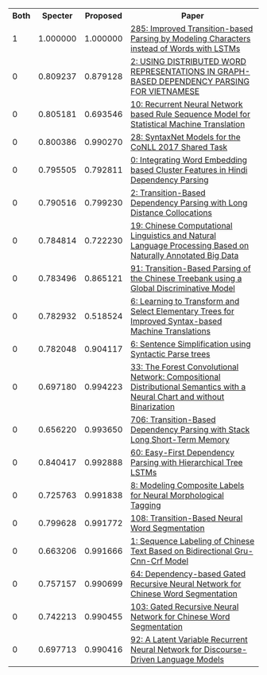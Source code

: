<html><table><tr>
<th>Both</th>
<th>Specter</th>
<th>Proposed</th>
<th>Paper</th>
</tr>
<tr>
<td>1</td>
<td>1.000000</td>
<td>1.000000</td>
<td><a href="https://www.semanticscholar.org/paper/96526726f87233fb017f6ea9483090f04e0f0530">285: Improved Transition-based Parsing by Modeling Characters instead of Words with LSTMs</a></td>
</tr>
<tr>
<td>0</td>
<td>0.809237</td>
<td>0.879128</td>
<td><a href="https://www.semanticscholar.org/paper/a5c57d16900b700df4522b791f4d3ba9ebc295df">2: USING DISTRIBUTED WORD REPRESENTATIONS IN GRAPH-BASED DEPENDENCY PARSING FOR VIETNAMESE</a></td>
</tr>
<tr>
<td>0</td>
<td>0.805181</td>
<td>0.693546</td>
<td><a href="https://www.semanticscholar.org/paper/a79aa063873ae6f6b3bc43d3e407bb2cc70e6fab">10: Recurrent Neural Network based Rule Sequence Model for Statistical Machine Translation</a></td>
</tr>
<tr>
<td>0</td>
<td>0.800386</td>
<td>0.990270</td>
<td><a href="https://www.semanticscholar.org/paper/0f9b28bd0b03b8ccde4131e8a0f7f4edb51d6191">28: SyntaxNet Models for the CoNLL 2017 Shared Task</a></td>
</tr>
<tr>
<td>0</td>
<td>0.795505</td>
<td>0.792811</td>
<td><a href="https://www.semanticscholar.org/paper/ca1a0968b248941813998f4f493122eb2be411da">0: Integrating Word Embedding based Cluster Features in Hindi Dependency Parsing</a></td>
</tr>
<tr>
<td>0</td>
<td>0.790516</td>
<td>0.799230</td>
<td><a href="https://www.semanticscholar.org/paper/c7fbf3f5ae35299993b6d109809ca8c5ec4ce128">2: Transition-Based Dependency Parsing with Long Distance Collocations</a></td>
</tr>
<tr>
<td>0</td>
<td>0.784814</td>
<td>0.722230</td>
<td><a href="https://www.semanticscholar.org/paper/1bf30b35b636a4c7423acae97b833202aa884f58">19: Chinese Computational Linguistics and Natural Language Processing Based on Naturally Annotated Big Data</a></td>
</tr>
<tr>
<td>0</td>
<td>0.783496</td>
<td>0.865121</td>
<td><a href="https://www.semanticscholar.org/paper/865081156ed7506d21de25d7b865f278b6b8191d">91: Transition-Based Parsing of the Chinese Treebank using a Global Discriminative Model</a></td>
</tr>
<tr>
<td>0</td>
<td>0.782932</td>
<td>0.518524</td>
<td><a href="https://www.semanticscholar.org/paper/ef86b7c8aa37423f6e72d774b37d5c966b119a44">6: Learning to Transform and Select Elementary Trees for Improved Syntax-based Machine Translations</a></td>
</tr>
<tr>
<td>0</td>
<td>0.782048</td>
<td>0.904117</td>
<td><a href="https://www.semanticscholar.org/paper/641499586fb79a76e2381349d15c27fe4209b167">6: Sentence Simplification using Syntactic Parse trees</a></td>
</tr>
<tr>
<td>0</td>
<td>0.697180</td>
<td>0.994223</td>
<td><a href="https://www.semanticscholar.org/paper/e850595c3c2e4cbc3d7c3dd9fa5277d4ca77323e">33: The Forest Convolutional Network: Compositional Distributional Semantics with a Neural Chart and without Binarization</a></td>
</tr>
<tr>
<td>0</td>
<td>0.656220</td>
<td>0.993650</td>
<td><a href="https://www.semanticscholar.org/paper/b36b7f7c68923d14ba2859b5d28a1124616a8c89">706: Transition-Based Dependency Parsing with Stack Long Short-Term Memory</a></td>
</tr>
<tr>
<td>0</td>
<td>0.840417</td>
<td>0.992888</td>
<td><a href="https://www.semanticscholar.org/paper/94960fcdf0ea3b346fca77ae8c63ae7943eb0d28">60: Easy-First Dependency Parsing with Hierarchical Tree LSTMs</a></td>
</tr>
<tr>
<td>0</td>
<td>0.725763</td>
<td>0.991838</td>
<td><a href="https://www.semanticscholar.org/paper/33d06410f29d12f001bdcd4c830c4af6a533278d">8: Modeling Composite Labels for Neural Morphological Tagging</a></td>
</tr>
<tr>
<td>0</td>
<td>0.799628</td>
<td>0.991772</td>
<td><a href="https://www.semanticscholar.org/paper/22882a68702c16270cef2f370684e71ad65d4022">108: Transition-Based Neural Word Segmentation</a></td>
</tr>
<tr>
<td>0</td>
<td>0.663206</td>
<td>0.991666</td>
<td><a href="https://www.semanticscholar.org/paper/d8ceb51aae950cdf54a53987544658d07f2a4c34">1: Sequence Labeling of Chinese Text Based on Bidirectional Gru-Cnn-Crf Model</a></td>
</tr>
<tr>
<td>0</td>
<td>0.757157</td>
<td>0.990699</td>
<td><a href="https://www.semanticscholar.org/paper/8b08bfe5cd3e2ddcb34fc387745c84c4d35fd020">64: Dependency-based Gated Recursive Neural Network for Chinese Word Segmentation</a></td>
</tr>
<tr>
<td>0</td>
<td>0.742213</td>
<td>0.990455</td>
<td><a href="https://www.semanticscholar.org/paper/a6a1aae1823d151a28b4295199108c0f900aa66f">103: Gated Recursive Neural Network for Chinese Word Segmentation</a></td>
</tr>
<tr>
<td>0</td>
<td>0.697713</td>
<td>0.990416</td>
<td><a href="https://www.semanticscholar.org/paper/3dfd76e4b5083ee71049099c3105e8af69edb44f">92: A Latent Variable Recurrent Neural Network for Discourse-Driven Language Models</a></td>
</tr>
</table></html>

